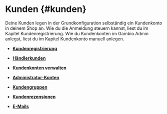 # Kunden {#kunden}

Deine Kunden legen in der Grundkonfiguration selbständig ein Kundenkonto in deinem Shop an. Wie du die Anmeldung steuern kannst, liest du im Kapitel Kundenregistrierung. Wie du Kundenkonten im Gambio Admin anlegst, liest du im Kapitel Kundenkonto manuell anlegen.

-   **[Kundenregistrierung](12_1_Kundenregistrierung.md)**  

-   **[Händlerkunden](12_2_Haendlerkunden.md)**  

-   **[Kundenkonten verwalten](12_3_Kundenkonten_verwalten.md)**  

-   **[Administrator-Konten](12_4_Administrator_Konten.md)**  

-   **[Kundengruppen](12_5_Kundengruppen.md)**  

-   **[Kundenrezensionen](12_6_Kundenrezensionen.md)**  

-   **[E-Mails](12_7_E_Mails.md)**  


